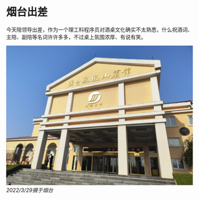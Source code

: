 # 烟台出差

今天陪领导出差，作为一个理工科程序员对酒桌文化确实不太熟悉，什么祝酒词、主陪、副陪等名词许许多多，不过桌上氛围浓厚、有说有笑。

![](./img/烟台1.jpg)
*2022/3/29摄于烟台*
